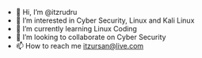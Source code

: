 - 👋 Hi, I’m @itzrudru
- 👀 I’m interested in Cyber Security, Linux and Kali Linux
- 🌱 I’m currently learning Linux Coding
- 💞️ I’m looking to collaborate on Cyber Security
- 📫 How to reach me itzursan@live.com

<!---
itzrudru/itzrudru is a ✨ special ✨ repository because its `README.md` (this file) appears on your GitHub profile.
You can click the Preview link to take a look at your changes.
--->
